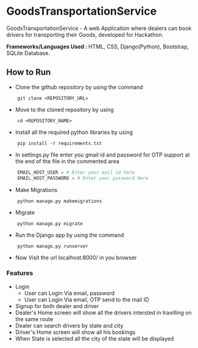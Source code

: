 # **GoodsTransportationService**
GoodsTransportationService - A web Application where dealers can book drivers for transporting their Goods, developed for Hackathon.

<strong>Frameworks/Languages Used : </strong> HTML, CSS, Django(Python), Bootstrap, SQLite Database.

## **How to Run**

* Clone the github repository by using the command
```shell
    git clone <REPOSITORY_URL>
```
* Move to the cloned repository by using
```shell
    cd <REPOSITORY_NAME>
```
* Install all the required python libraries by using
```shell
    pip install -r requirements.txt
```
* In settings.py file enter you gmail id and password for OTP support at the end of the file in the commented area
```python
    EMAIL_HOST_USER = # Enter your mail id here
    EMAIL_HOST_PASSWORD = # Enter your password here
```
* Make Migrations
```shell
    python manage.py makemigrations
```
* Migrate
```shell
    python manage.py migrate
```
* Run the Django app by using the command
```shell
    python manage.py runserver
```
* Now Visit the url localhost:8000/ in you browser

### **Features**
- Login
  - User can Login Via email, password
  - User can Login Via email, OTP send to the mail ID
- Signup for both dealer and driver
- Dealer's Home screen will show all the drivers intersted in travilling on the same route
- Dealer can search drivers by state and city
- Driver's Home screen will show all his bookings
- When State is selected all the city of the state will be displayed